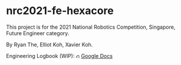 # nrc2021-fe-hexacore

This project is for the 2021 National Robotics Competition, Singapore, Future Engineer category.

By Ryan The, Elliot Koh, Xavier Koh.

Engineering Logbook (WIP): <img src="https://upload.wikimedia.org/wikipedia/commons/thumb/1/18/Google_Docs_icon_%282020%29.svg/640px-Google_Docs_icon_%282020%29.svg.png" alt="Google Docs" width="10"/> [Google Docs](https://docs.google.com/document/d/1vCZpS4qbjmb272-0SQW9Pig_gW4RLcHYmlu_nMmufg4/edit?usp=sharing)
